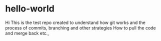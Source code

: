 # hello-world

Hi This is the test repo created to understand how git works and the process of commits, branching and other strategies
How to pull the code and merge back etc.,
